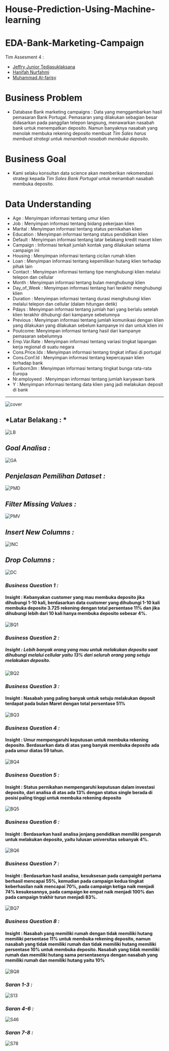 # House-Prediction-Using-Machine-learning
# EDA-Bank-Marketing-Campaign
Tim Assesment 4 :

- [Jeffry Junior Tedjasuklaksana](https://github.com/JeffreyJuinior) 
- [Hanifah Nurfahmi](https://github.com/HanifahNurfahmi) 
- [Muhammad Al-farisy](https://github.com/mhdalfarisy) 

# Business Problem
- Database Bank marketing campaigns : Data yang menggambarkan hasil pemasaran Bank Portugal. Pemasaran yang dilakukan sebagian besar didasarkan pada panggilan telepon langsung, menawarkan nasabah bank untuk menempatkan deposito. Namun banyaknya nasabah yang menolak membuka rekening deposito membuat *Tim Sales harus membuat strategi untuk menambah nasabah membuka deposito*.

# Business Goal
- Kami selaku konsultan data science akan memberikan rekomendasi strategi kepada *Tim Sales Bank Portugal* untuk menambah nasabah membuka deposito.

# Data Understanding
- Age   	: Menyimpan informasi tentang umur klien
- Job   	: Menyimpan informasi tentang bidang pekerjaan klien
- Marital 	: Menyimpan informasi tentang status pernikahan klien
- Education 	: Menyimpan informasi tentang status pendidikan klien
- Default 	: Menyimpan informasi tentang latar belakang kredit macet klien
- Campaign	: Informasi terkait jumlah kontak yang dilakukan selama campaign ini
- Housing 	: Menyimpan informasi tentang cicilan rumah klien
- Loan 	: Menyimpan informasi tentang kepemilikan hutang klien terhadap pihak lain
- Contact 	: Menyimpan informasi tentang tipe menghubungi klien melalui telepon dan cellular
- Month 	: Menyimpan informasi tentang bulan menghubungi klien
- Day_of_Week : Menyimpan informasi tentang hari terakhir menghubungi klien
- Duration 	: Menyimpan informasi tentang durasi menghubungi klien melalui telepon dan cellular (dalam hitungan detik)
- Pdays : Menyimpan informasi tentang jumlah hari yang berlalu setelah klien terakhir dihubungi dari kampanye sebelumnya
- Previous : Menyimpan informasi tentang jumlah komunikasi dengan klien yang dilakukan yang dilakukan sebelum kampanye ini dan untuk klien ini
- Poutcome: Menyimpan informasi tentang hasil dari kampanye pemasaran sebelumnya
- Emp.Var.Rate : Menyimpan informasi tentang variasi tingkat lapangan kerja regional di suatu negara
- Cons.Price.Idx : Menyimpan informasi tentang tingkat inflasi di portugal
- Cons.Conf.Id : Menyimpan informasi tentang kepercayaan klien terhadap bank
- Euriborn3m : Menyimpan informasi tentang tingkat bunga rata-rata Europa
- Nr.employeed : Menyimpan informasi tentang jumlah karyawan bank
- Y : Menyimpan informasi tentang data klien yang jadi melakukan deposit di bank

<hr>

![cover](https://github.com/dimasigit/House-Prediction-Using-Machine-learning/blob/main/Images/Slide1.PNG)

## *Latar Belakang : *

![LB](https://github.com/mhdalfarisy/EDA-----Bank-Marketing-Campaign/blob/main/Image/2.jpg)

## *Goal Analisa :*

![GA](https://github.com/mhdalfarisy/EDA-----Bank-Marketing-Campaign/blob/main/Image/3.jpg)

## *Penjelasan Pemilihan Dataset :*

![PMD](https://github.com/mhdalfarisy/EDA-----Bank-Marketing-Campaign/blob/main/Image/4.jpg)

## *Filter Missing Values :*

![PMV](https://github.com/mhdalfarisy/EDA-----Bank-Marketing-Campaign/blob/main/Image/5.jpg)

## *Insert New Columns :*

![INC](https://github.com/mhdalfarisy/EDA-----Bank-Marketing-Campaign/blob/main/Image/6.jpg)

## *Drop Columns :*

![DC](https://github.com/mhdalfarisy/EDA-----Bank-Marketing-Campaign/blob/main/Image/7.jpg)

### *Business Question 1 :*

#### Insight : Kebanyakan customer yang mau membuka deposito jika dihubungi 1-10 kali, berdasarkan data customer yang dihubungi 1-10 kali membuka deposito 3.725 rekening dengan total persentase 11% dan jika dihubungi lebih dari 10 kali hanya membuka deposito sebesar 4%.

![BQ1](https://github.com/mhdalfarisy/EDA-----Bank-Marketing-Campaign/blob/main/Image/8.jpg)

### *Business Question 2 :*

##### Insight : Lebih banyak orang yang mau untuk melakukan deposito saat dihubungi melalui cellular yaitu 13% dari seluruh orang yang setuju melakukan deposito. 

![BQ2](https://github.com/mhdalfarisy/EDA-----Bank-Marketing-Campaign/blob/main/Image/9.jpg)

### *Business Question 3 :*

#### Insight : Nasabah yang paling banyak untuk setuju melakukan deposit terdapat pada bulan Maret dengan total persentase 51%

![BQ3](https://github.com/mhdalfarisy/EDA-----Bank-Marketing-Campaign/blob/main/Image/10.jpg)

### *Business Question 4 :*

#### Insight : Umur mempengaruhi keputusan untuk membuka rekening deposito. Berdasarkan data di atas yang banyak membuka deposito ada pada umur diatas 59 tahun.

![BQ4](https://github.com/mhdalfarisy/EDA-----Bank-Marketing-Campaign/blob/main/Image/11.jpg)

### *Business Question 5 :*

#### Insight : Status pernikahan mempengaruhi keputusan dalam investasi deposito, dari analisa di atas ada 13% dengan status single berada di posisi paling tinggi untuk membuka rekening deposito

![BQ5](https://github.com/mhdalfarisy/EDA-----Bank-Marketing-Campaign/blob/main/Image/12.jpg)

### *Business Question 6 :*

#### Insight : Berdasarkan hasil analisa jenjang pendidikan memiliki pengaruh untuk melakukan deposito, yaitu lulusan universitas sebanyak 4%. 

![BQ6](https://github.com/mhdalfarisy/EDA-----Bank-Marketing-Campaign/blob/main/Image/13.jpg)

### *Business Question 7 :*

#### Insight : Berdasarkan hasil analisa, kesuksesan  pada campaight pertama berhasil mencapai 55%, kemudian pada campaign kedua tingkat keberhasilan naik mencapai 70%, pada campaign ketiga naik menjadi 74% kesukesannya, pada campaign ke empat naik menjadi 100% dan pada campaign trakhir turun menjadi 83%.

![BQ7](https://github.com/mhdalfarisy/EDA-----Bank-Marketing-Campaign/blob/main/Image/14.jpg)


### *Business Question 8 :*

#### Insight : Nasabah yang memiliki rumah dengan tidak memiliki hutang memiliki persentase 11% untuk membuka rekening deposito, namun nasabah yang tidak memiliki rumah dan tidak memiliki hutang memiliki persentase 10% untuk membuka deposito. Nasabah yang tidak memiliki rumah dan memiliki hutang sama persentasenya dengan nasabah yang memiliki rumah dan memiliki hutang yaitu 10%

![BQ8](https://github.com/mhdalfarisy/EDA-----Bank-Marketing-Campaign/blob/main/Image/15.jpg)

### *Saran 1-3 :*

![S13](https://github.com/mhdalfarisy/EDA-----Bank-Marketing-Campaign/blob/main/Image/16.jpg)

### *Saran 4-6 :*

![S46](https://github.com/mhdalfarisy/EDA-----Bank-Marketing-Campaign/blob/main/Image/17.jpg)

### *Saran 7-8 :*

![S78](https://github.com/mhdalfarisy/EDA-----Bank-Marketing-Campaign/blob/main/Image/18.jpg)
